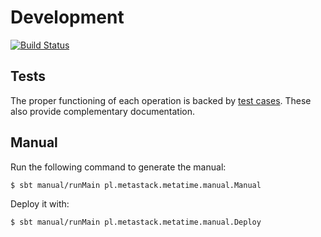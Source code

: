 # Development
[![Build Status](https://travis-ci.org/MetaStack-pl/MetaTime.svg)](https://travis-ci.org/MetaStack-pl/MetaTime)

## Tests
The proper functioning of each operation is backed by [test cases](https://github.com/MetaStack-pl/MetaTime/tree/master/shared/src/test/scala/pl/metastack/metatime). These also provide complementary documentation.

## Manual
Run the following command to generate the manual:

```bash
$ sbt manual/runMain pl.metastack.metatime.manual.Manual
```

Deploy it with:

```bash
$ sbt manual/runMain pl.metastack.metatime.manual.Deploy
```
